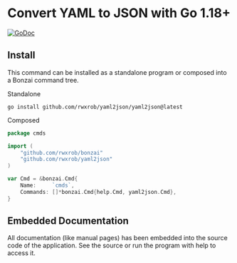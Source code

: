 # Convert YAML to JSON with Go 1.18+

[![GoDoc](https://godoc.org/github.com/rwxrob/yaml2json?status.svg)](https://godoc.org/github.com/rwxrob/yaml2json)

## Install

This command can be installed as a standalone program or composed into
a Bonzai command tree.

Standalone

```
go install github.com/rwxrob/yaml2json/yaml2json@latest
```

Composed

```go
package cmds

import (
	"github.com/rwxrob/bonzai"
	"github.com/rwxrob/yaml2json"
)

var Cmd = &bonzai.Cmd{
	Name:     `cmds`,
	Commands: []*bonzai.Cmd{help.Cmd, yaml2json.Cmd},
}
```

## Embedded Documentation

All documentation (like manual pages) has been embedded into the source
code of the application. See the source or run the program with help to
access it.
